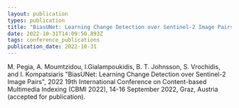 ```yaml
---
layout: publication
types: publication
title: "BiasUNet: Learning Change Detection over Sentinel-2 Image Pairs"
date: 2022-10-31T14:09:50.893Z
tags: conference_publications
publication_date: 2022-10-31
---
```

<!--StartFragment-->

M. Pegia, A. Moumtzidou, I.Gialampoukidis, B. T. Johnsson, S. Vrochidis, and I. Kompatsiaris "BiasUNet: Learning Change Detection over Sentinel-2 Image Pairs", 2022 19th International Conference on Content-based Multimedia Indexing (CBMI 2022), 14-16 September 2022, Graz, Austria (accepted for publication).

<!--EndFragment-->